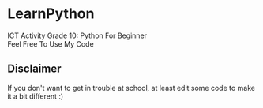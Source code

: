 # LearnPython
ICT Activity Grade 10: Python For Beginner    
Feel Free To Use My Code

## Disclaimer
If you don't want to get in trouble at school, at least edit some code to make it a bit different :)
